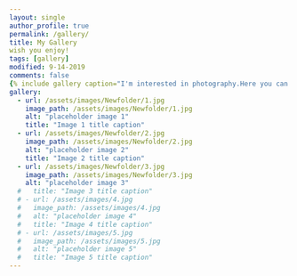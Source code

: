```yaml
---
layout: single
author_profile: true
permalink: /gallery/
title: My Gallery
wish you enjoy!
tags: [gallery]
modified: 9-14-2019
comments: false
{% include gallery caption="I'm interested in photography.Here you can see my shots." %}
gallery:
  - url: /assets/images/Newfolder/1.jpg
    image_path: /assets/images/Newfolder/1.jpg
    alt: "placeholder image 1"
    title: "Image 1 title caption"
  - url: /assets/images/Newfolder/2.jpg
    image_path: /assets/images/Newfolder/2.jpg
    alt: "placeholder image 2"
    title: "Image 2 title caption"
  - url: /assets/images/Newfolder/3.jpg
    image_path: /assets/images/Newfolder/3.jpg
    alt: "placeholder image 3"
  #   title: "Image 3 title caption"  
  # - url: /assets/images/4.jpg
  #   image_path: /assets/images/4.jpg
  #   alt: "placeholder image 4"
  #   title: "Image 4 title caption"
  # - url: /assets/images/5.jpg
  #   image_path: /assets/images/5.jpg
  #   alt: "placeholder image 5"
  #   title: "Image 5 title caption"    
---
```





